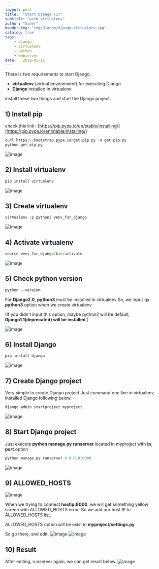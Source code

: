 ```yaml
---
layout: post
title:  "Start Django (1)"
subtitle: "with virtualenv"
author: "Siner"
header-img: "img/django/django-virtualenv.jpg"
catalog: true
tags:
    - django
    - virtualenv
    - python
    - webserver
date:   2019-01-12
---
```

There is two requirements to start Django.

- **virtualenv** (virtual environment) for executing Django
- **Django** installed in virtualenv

install these two things and start the Django project.


## 1) Install pip
  check this link : [https://pip.pypa.io/en/stable/installing/](https://pip.pypa.io/en/stable/installing/)
  
  ```python
  curl https://bootstrap.pypa.io/get-pip.py -o get-pip.py
  python get-pip.py
  ```
![image](https://user-images.githubusercontent.com/34048253/51082217-18a31000-1746-11e9-94b3-2cdfb6039ca4.png)


## 2) Install virtualenv
  ```python
  pip install virtualenv
  ```
![image](https://user-images.githubusercontent.com/34048253/51082225-3a9c9280-1746-11e9-9bc4-91a05049b0de.png)

## 3) Create virtualenv
  ```python
  virtualenv -p python3 venv_for_django
  ```
![image](https://user-images.githubusercontent.com/34048253/51082232-4be59f00-1746-11e9-8eac-5f11b63184f6.png)

## 4) Activate virtualenv
  ```python
  source venv_for_django/bin/activate
  ```
![image](https://user-images.githubusercontent.com/34048253/51082234-59028e00-1746-11e9-8200-7bce0f604007.png)

## 5) Check python version
  ```python
  python --version
  ```

For **Django2.0**, **python3** must be installed in virtualenv
So, we input **-p python3** option when we create virtualenv.

(If you didn't input this option, maybe python2 will be default, **Django1.1(deprecated) will be installed.**)


![image](https://user-images.githubusercontent.com/34048253/51082240-89e2c300-1746-11e9-9444-018887dd64b2.png)

## 6) Install Django
  ```python
  pip install django
  ```

![image](https://user-images.githubusercontent.com/34048253/51082246-9c5cfc80-1746-11e9-856e-11fbf902c6a8.png)



## 7) Create Django project
Very simple to create Django project
Just command one line in virtualenv installed Django following below.

  ```python
  django-admin startproject myproject
  ```
![image](https://user-images.githubusercontent.com/34048253/51082256-d0382200-1746-11e9-86bc-5dd2ca6659bc.png)


## 8) Start Django project
Just execute **python manage.py runserver** located in myproject with **ip**, **port** option

  ```python
  python manage.py runserver 0.0.0.0:8000
  ```
![image](https://user-images.githubusercontent.com/34048253/51082269-01b0ed80-1747-11e9-84fe-e045bdb44691.png)

## 9) ALLOWED_HOSTS
![image](https://user-images.githubusercontent.com/34048253/51082279-5d7b7680-1747-11e9-9674-6e49b2eb9612.png)

When we trying to connect **hostip:8000**, we will get something yellow screen with ALLOWED_HOSTS error.
So we add our host IP to ALLOWED_HOSTS list.

ALLOWED_HOSTS option will be exist in **myproject/settings.py**


So go there, and edit.
![image](https://user-images.githubusercontent.com/34048253/51082397-76852700-1749-11e9-9d75-9a4853fee34d.png)
![image](https://user-images.githubusercontent.com/34048253/51082295-be0ab380-1747-11e9-87cb-fca9b5e81e32.png)


## 10) Result
After editing, runserver again, we can get result below. 
![image](https://user-images.githubusercontent.com/34048253/51082317-0f1aa780-1748-11e9-91b7-2a6c99a98b4b.png)

